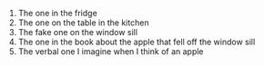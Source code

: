 1. The one in the fridge
2. The one on the table in the kitchen
3. The fake one on the window sill
4. The one in the book about the apple that fell off the window sill
5. The verbal one I imagine when I think of an apple